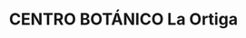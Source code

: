 ---
title: "CENTRO BOTÁNICO La Ortiga"
url: /mexicali/centro-botanico-la-ortiga/
shop: herbalist
---